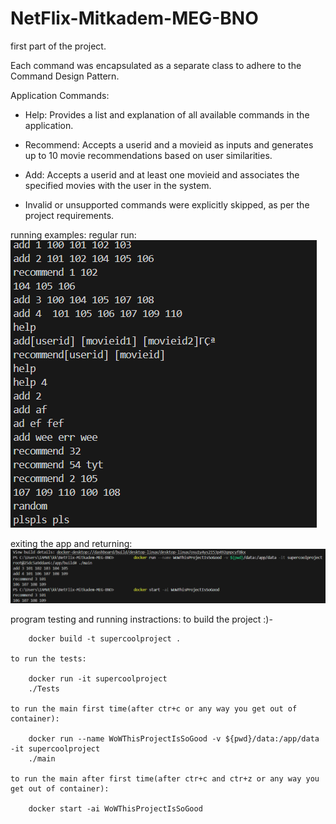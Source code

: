 # NetFlix-Mitkadem-MEG-BNO

first part of the project.

Each command was encapsulated as a separate class to adhere to the Command Design Pattern.

Application Commands:
- Help: Provides a list and explanation of all available commands in the application.

- Recommend: Accepts a userid and a movieid as inputs and generates up to 10 movie recommendations based on user similarities.

- Add: Accepts a userid and at least one movieid and associates the specified movies with the user in the system.

* Invalid or unsupported commands were explicitly skipped, as per the project requirements.

running examples:
regular run:
![alt text](image.png)

exiting the app and returning:
![alt text](image-1.png)


program testing and running instractions:
    to build the project :)-
    
        docker build -t supercoolproject .

    to run the tests:

        docker run -it supercoolproject
        ./Tests

    to run the main first time(after ctr+c or any way you get out of container):

        docker run --name WoWThisProjectIsSoGood -v ${pwd}/data:/app/data -it supercoolproject
        ./main

    to run the main after first time(after ctr+c and ctr+z or any way you get out of container):

        docker start -ai WoWThisProjectIsSoGood
